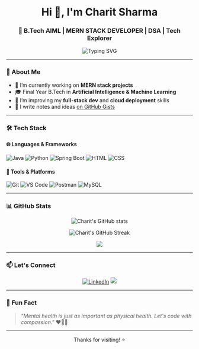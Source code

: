 <h1 align="center">Hi 👋, I'm Charit Sharma</h1>
<h3 align="center">🚀 B.Tech AIML | MERN STACK DEVELOPER | DSA | Tech Explorer</h3>

<p align="center">
  <img src="https://readme-typing-svg.herokuapp.com?font=Fira+Code&duration=3000&pause=1000&center=true&vCenter=true&width=435&lines=Machine+Learning+Explorer;React+%7C+Java;MERN+Stack" alt="Typing SVG" />
</p>

---

### 🧠 About Me

- 🔭 I’m currently working on **MERN stack projects**
- 🎓 Final Year B.Tech in **Artificial Intelligence & Machine Learning**
- 🌱 I’m improving my **full-stack dev** and **cloud deployment** skills
- 📝 I write notes and ideas [on GitHub Gists](https://gist.github.com/Sharmacharit)

---

### 🛠️ Tech Stack

#### 🌐 Languages & Frameworks
![Java](https://img.shields.io/badge/Java-%23ED8B00.svg?style=for-the-badge&logo=openjdk&logoColor=white)
![Python](https://img.shields.io/badge/Python-3670A0?style=for-the-badge&logo=python&logoColor=ffdd54)
![Spring Boot](https://img.shields.io/badge/SpringBoot-6DB33F?style=for-the-badge&logo=springboot&logoColor=white)
![HTML](https://img.shields.io/badge/HTML5-E34F26.svg?style=for-the-badge&logo=html5&logoColor=white)
![CSS](https://img.shields.io/badge/CSS3-1572B6.svg?style=for-the-badge&logo=css3&logoColor=white)

#### 🧰 Tools & Platforms
![Git](https://img.shields.io/badge/Git-F05032?style=for-the-badge&logo=git&logoColor=white)
![VS Code](https://img.shields.io/badge/VSCode-007ACC?style=for-the-badge&logo=visual-studio-code&logoColor=white)
![Postman](https://img.shields.io/badge/Postman-FF6C37?style=for-the-badge&logo=postman&logoColor=white)
![MySQL](https://img.shields.io/badge/MySQL-00000F?style=for-the-badge&logo=mysql&logoColor=white)

---

### 📊 GitHub Stats

<p align="center">
  <img src="https://github-readme-stats.vercel.app/api?username=Sharmacharit&show_icons=true&theme=radical" alt="Charit's GitHub stats" />
</p>

<p align="center">
  <img src="https://github-readme-streak-stats.herokuapp.com/?user=Sharmacharit&theme=tokyonight" alt="Charit's GitHub Streak" />
</p>

<p align="center">
  <img src="https://github-readme-stats.vercel.app/api/top-langs/?username=Sharmacharit&layout=compact&theme=vision-friendly-dark" />
</p>

---

### 📫 Let's Connect

<p align="center">
  <a href="https://www.linkedin.com/in/charit-sharma-553591269/" target="blank"><img align="center" src="https://img.shields.io/badge/LinkedIn-0077B5.svg?&style=for-the-badge&logo=linkedin&logoColor=white" alt="LinkedIn" /></a>
  <a href="mailto:sharmacharit9@gmail.com"><img src="https://img.shields.io/badge/Email-D14836?style=for-the-badge&logo=gmail&logoColor=white"/></a>
</p>

---

### 🧠 Fun Fact
> _"Mental health is just as important as physical health. Let's code with compassion."_ ❤️🧘‍♂️

---

<p align="center">Thanks for visiting! ⭐️</p>
